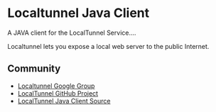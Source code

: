 Localtunnel Java Client
=======================
A JAVA client for the LocalTunnel Service....

Localtunnel lets you expose a local web server to the public Internet.

Community
---------
 * [Localtunnel Google Group](https://groups.google.com/forum/#!forum/localtunnel)
 * [LocalTunnel GitHub Project](https://github.com/progrium/localtunnel)
 * [LocalTunnel Java Client Source](https://bitbucket.org/atlassian/localtunnel-java-client)

